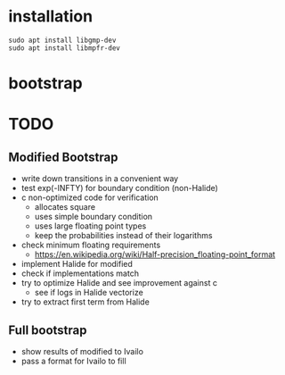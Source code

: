 # installation

    sudo apt install libgmp-dev
    sudo apt install libmpfr-dev

# bootstrap


# TODO

## Modified Bootstrap

- write down transitions in a convenient way
- test exp(-INFTY) for boundary condition (non-Halide)
- c non-optimized code for verification
  - allocates square
  - uses simple boundary condition
  - uses large floating point types
  - keep the probabilities instead of their logarithms
- check minimum floating requirements
  - https://en.wikipedia.org/wiki/Half-precision_floating-point_format
- implement Halide for modified
- check if implementations match
- try to optimize Halide and see improvement against c
  - see if logs in Halide vectorize
- try to extract first term from Halide

## Full bootstrap

- show results of modified to Ivailo
- pass a format for Ivailo to fill
